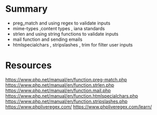 
# Summary
 * preg_match and using regex to validate inputs
 * mime-types ,content types , iana standards
 * strlen and using string functions to validate inputs
 * mail function and sending emails
 * htmlspecialchars , stripslashes , trim for filter user inputs


# Resources
https://www.php.net/manual/en/function.preg-match.php
https://www.php.net/manual/en/function.strlen.php
https://www.php.net/manual/en/function.mail.php
https://www.php.net/manual/en/function.htmlspecialchars.php
https://www.php.net/manual/en/function.stripslashes.php
https://www.phpliveregex.com/
https://www.phpliveregex.com/learn/